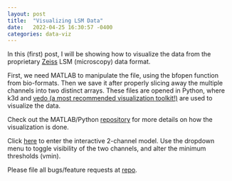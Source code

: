```yaml
---
layout: post
title:  "Visualizing LSM Data"
date:   2022-04-25 16:30:57 -0400
categories: data-viz
---
```

<link type="text/css" rel="stylesheet" href="https://JacobHA.github.io/css/styles.css" />

In this (first) post, I will be showing how to visualize the data from the proprietary [Zeiss][zeiss-homepage] LSM (microscopy) data format.

First, we need MATLAB to manipulate the file, using the bfopen function from bio-formats.
Then we save it after properly slicing away the multiple channels into two distinct arrays.
These files are opened in Python, where k3d and [vedo (a most recommended visualization toolkit!)][vedo-homepage] are used to visualize the data.

Check out the MATLAB/Python [repository][lsm-repo] for more details on how the visualization is done.

Click [here][lsm-htmlfile] to enter the interactive 2-channel model. Use the dropdown menu to toggle 
visibility of the two channels, and alter the minimum thresholds (vmin).

Please file all bugs/feature requests at [repo][lsm-repo].


<!-- placed preferably before the closing `<body>` tag -->
<!-- data-taret blank opens a new tab when clicked -->
<script data-href="https://github.com/JacobHA/JacobHA.github.io/css/style.css" data-target = "_blank" src="https://unpkg.com/github-corners@0.1.0/dist/embed.min.js"></script>


[vedo-homepage]: https://github.com/marcomusy/vedo
[zeiss-homepage]: https://www.zeiss.com/microscopy/us/products/confocal-microscopes.html
[lsm-repo]: https://github.com/JacobHA/confocal_analysis
[lsm-htmlfile]: /_pages/lsm_interactive.html
